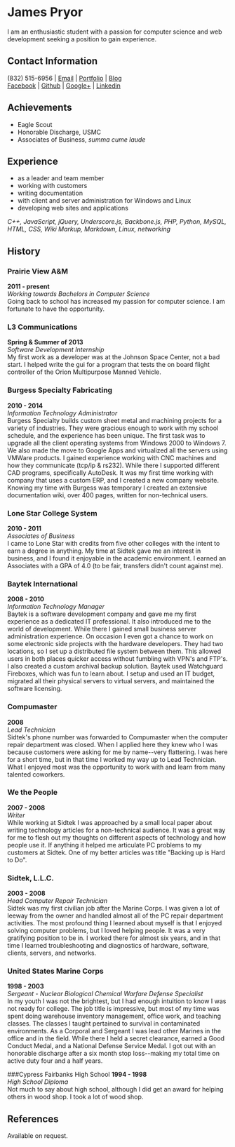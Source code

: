 James Pryor
===========

<!--markdown resume version 2-->

I am an enthusiastic student with a passion for computer science and web 
development seeking a position to gain experience.


Contact Information
-------------------
(832) 515-6956 | 
[Email](james@geekwagon.net) | 
[Portfolio](jamespryor.net) | 
[Blog](blog.geekwagon.net)  
[Facebook](facebook.com/deplicator) | 
[Github](github.com/deplicator) | 
[Google+](plus.google.com/+JamesPryor) | 
[Linkedin](linkedin.com/in/pryorjames)  


Achievements
------------
- Eagle Scout
- Honorable Discharge, USMC
- Associates of Business, _summa cume laude_


Experience
----------
- as a leader and team member
- working with customers
- writing documentation
- with client and server administration for Windows and Linux
- developing web sites and applications

_C++, JavaScript, jQuery, Underscore.js, Backbone.js, PHP, Python, MySQL, HTML, 
CSS, Wiki Markup, Markdown, Linux, networking_


History
-------
### Prairie View A&M
**2011 - present**  
_Working towards Bachelors in Computer Science_  
Going back to school has increased my passion for computer science. I am 
fortunate to have the opportunity.
<!--<meter value="0.6508">earning bachelors</meter>-->

### L3 Communications
**Spring & Summer of 2013**  
_Software Development Internship_  
My first work as a developer was at the Johnson Space Center, not a bad start. I
helped write the gui for a program that tests the on board flight controller of
the Orion Multipurpose Manned Vehicle.

### Burgess Specialty Fabricating
**2010 - 2014**  
_Information Technology Administrator_  
Burgess Specialty builds custom sheet metal and machining projects for a variety
of industries. They were gracious enough to work with my school schedule, and
the experience has been unique. The first task was to upgrade all the client 
operating systems from Windows 2000 to Windows 7. We also made the move to
Google Apps and virtualized all the servers using VMWare products. I gained 
experience working with CNC machines and how they communicate (tcp/ip & rs232).
While there I supported different CAD programs, specifically AutoDesk. It was my
first time working with company that uses a custom ERP, and I created a new 
company website. Knowing my time with Burgess was temporary I created an 
extensive documentation wiki, over 400 pages, written for non-technical users.

### Lone Star College System
**2010 - 2011**  
_Associates of Business_  
I came to Lone Star with credits from five other colleges with the intent to
earn a degree in anything. My time at Sidtek gave me an interest in business,
and I found it enjoyable in the academic environment. I earned an Associates 
with a GPA of 4.0 (to be fair, transfers didn't count against me).

### Baytek International
**2008 - 2010**  
_Information Technology Manager_  
Baytek is a software development company and gave me my first experience as a
dedicated IT professional. It also introduced me to the world of development. 
While there I gained small business server administration experience. On 
occasion I even got a chance to work on some electronic side projects with the 
hardware developers. They had two locations, so I set up a distributed file 
system between them. This allowed users in both places quicker access without 
fumbling with VPN's and FTP's. I also created a custom archival backup solution.
Baytek used Watchguard Fireboxes, which was fun to learn about. I setup and used
an IT budget, migrated all their physical servers to virtual servers, and 
maintained the software licensing.

### Compumaster
**2008**  
_Lead Technician_  
Sidtek's phone number was forwarded to Compumaster when the computer repair 
department was closed. When I applied here they knew who I was because customers
were asking for me by name--very flattering. I was here for a short time, but in
that time I worked my way up to Lead Technician. What I enjoyed most was the 
opportunity to work with and learn from many talented coworkers.

### We the People
**2007 - 2008**  
_Writer_  
While working at Sidtek I was approached by a small local paper about writing
technology articles for a non-technical audience. It was a great way for me to
flesh out my thoughts on different aspects of technology and how people use it.
If anything it helped me articulate PC problems to my customers at Sidtek. One 
of my better articles was title "Backing up is Hard to Do".

### Sidtek, L.L.C.
**2003 - 2008**  
_Head Computer Repair Technician_  
Sidtek was my first civilian job after the Marine Corps. I was given a lot of
leeway from the owner and handled almost all of the PC repair department
activities. The most profound thing I learned about myself is that I enjoyed
solving computer problems, but I loved helping people. It was a very gratifying
position to be in. I worked there for almost six years, and in that time I
learned troubleshooting and diagnostics of hardware, software, clients, servers,
and networks.

### United States Marine Corps
**1998 - 2003**  
_Sergeant - Nuclear Biological Chemical Warfare Defense Specialist_  
In my youth I was not the brightest, but I had enough intuition to know I was
not ready for college. The job title is impressive, but most of my time was 
spent doing warehouse inventory management, office work, and teaching classes. 
The classes I taught pertained to survival in contaminated environments. As a 
Corporal and Sergeant I was lead other Marines in the office and in the field. 
While there I held a secret clearance, earned a Good Conduct Medal, and a 
National Defense Service Medal. I got out with an honorable discharge after a 
six month stop loss--making my total time on active duty four and a half years.

###Cypress Fairbanks High School
**1994 - 1998**  
_High School Diploma_  
Not much to say about high school, although I did get an award for helping 
others in wood shop. I took a lot of wood shop.


References
----------
Available on request.
